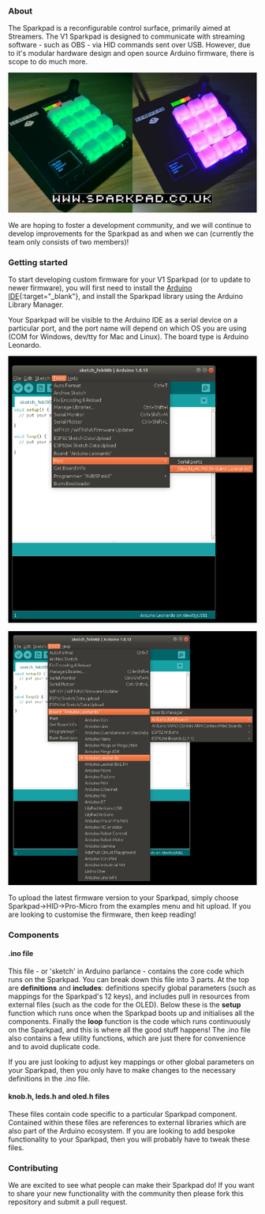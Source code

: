 ### About

The Sparkpad is a reconfigurable control surface, primarily aimed at Streamers. The V1 Sparkpad is designed to communicate with streaming software - such as OBS - via HID commands sent over USB. However, due to it's modular hardware design and open source Arduino firmware, there is scope to do much more.

![](/images/sparkpad.jpg)

We are hoping to foster a development community, and we will continue to develop improvements for the Sparkpad as and when we can (currently the team only consists of two members)!

### Getting started

To start developing custom firmware for your V1 Sparkpad (or to update to newer firmware), you will first need to install the [Arduino IDE](https://www.arduino.cc/en/software){:target="_blank"}, and install the Sparkpad library using the Arduino Library Manager.

Your Sparkpad will be visible to the Arduino IDE as a serial device on a particular port, and the port name will depend on which OS you are using (COM for Windows, dev/tty for Mac and Linux). The board type is Arduino Leonardo. 

![](/images/port.png)

![](/images/board.png)

To upload the latest firmware version to your Sparkpad, simply choose Sparkpad->HID->Pro-Micro from the examples menu and hit upload. If you are looking to customise the firmware, then keep reading!

### Components

#### .ino file
This file - or 'sketch' in Arduino parlance - contains the core code which runs on the Sparkpad. You can break down this file into 3 parts. At the top are **definitions** and **includes**: definitions specify global parameters (such as mappings for the Sparkpad's 12 keys), and includes pull in resources from external files (such as the code for the OLED). Below these is the **setup** function which runs once when the Sparkpad boots up and initialises all the components. Finally the **loop** function is the code which runs continuously on the Sparkpad, and this is where all the good stuff happens! The .ino file also contains a few utility functions, which are just there for convenience and to avoid duplicate code.

If you are just looking to adjust key mappings or other global parameters on your Sparkpad, then you only have to make changes to the necessary definitions in the .ino file.

#### knob.h, leds.h and oled.h files

These files contain code specific to a particular Sparkpad component. Contained within these files are references to external libraries which are also part of the Arduino ecosystem. If you are looking to add bespoke functionality to your Sparkpad, then you will probably have to tweak these files.

### Contributing

We are excited to see what people can make their Sparkpad do! If you want to share your new functionality with the community then please fork this repository and submit a pull request. 